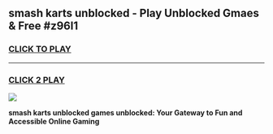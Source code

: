 
## smash karts unblocked - Play Unblocked Gmaes & Free #z96l1
<h3>
<a href="https://premium.freeplayer.one?title=smash_karts_unblocked&ref=03M">CLICK TO PLAY</a></h3>
<hr>

<h3>
<a href="https://premium.freeplayer.one?title=smash_karts_unblocked&ref=03M">CLICK 2 PLAY</a>
  
</h3>

<a href="https://premium.freeplayer.one?title=smash_karts_unblocked&ref=03M"><img src="https://clearcache.store/games.png"></a>


**smash karts unblocked games unblocked: Your Gateway to Fun and Accessible Online Gaming**
